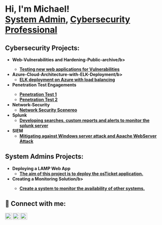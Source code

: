 <h1>Hi, I'm Michael! <br/><a href="https://github.com/michael1979ng/">System Admin</a>, <a href=https://www.linkedin.com/in/michael-eseigbe-245b8385/">Cybersecurity Professional</a>

<h2> Cybersecurity Projects:</h2>

- <b>Web-Vulnerabilities and Hardening-Public-archive/b>
  - [Testing new web applications for Vulnerabilities](https://github.com/michael1979ng/Web-Vulnerabilities-and-Hardening-Public-archive)
- <b>Azure-Cloud-Architecture-with-ELK-Deployment/b>
  - [ ELK deployment on Azure with load balancing](https://github.com/michael1979ng/Azure-Cloud-Architecture-with-ELK-Deployment)</b></i>
- <b>Penetration Test Engagements
  - [Penetration Test 1](https://github.com/michael1979ng/Penetration-Test-Engagement/blob/main/README.md)
  - [Penetration Test 2](https://github.com/michael1979ng/Penetration-Testing-1)
- <b>Network-Security</b>
  - [Network Security Scenereo](https://github.com/michael1979ng/Network-Security)
- <b>Splunk</b>
  - [Developing searches, custom reports and alerts to monitor the splunk server](https://github.com/michael1979ng/Splunk-)
- <b>SIEM</b>
  - [Mitigating against Windows server attack and Apache WebServer Attack](https://github.com/michael1979ng/SIEM2)

<h2> System Admins Projects:</h2>

- <b>Deploying a LAMP Web App</b>  
  - [The aim of this project is to deploy the osTicket application.](https://github.com/michael1979ng/Deploying-a-LAMP-Web-App)
- <b>Creating a Monitoring Solution/b> 
  - [Create a system to monitor the availability of other systems.](https://github.com/michael1979ng/Creating-Monitoring-Solutions)

<h2> 🤳 Connect with me:</h2>

[<img align="left" alt="Michael200ng | Twitter" width="22px" src="https://cdn.jsdelivr.net/npm/simple-icons@v3/icons/twitter.svg" />][twitter]
[<img align="left" alt="Michael Eseigbe | LinkedIn" width="22px" src="https://cdn.jsdelivr.net/npm/simple-icons@v3/icons/linkedin.svg" />][linkedin]
[<img align="left" alt="michael200ng | Instagram" width="22px" src="https://cdn.jsdelivr.net/npm/simple-icons@v3/icons/instagram.svg" />][instagram]

[twitter]: https://twitter.com/Michael200ng
[instagram]: https://www.instagram.com/michael200ng/
[linkedin]: https://www.linkedin.com/in/michael-eseigbe

<!--


Here are some ideas to get you started:

- 🔭 I’m currently working on ...
- 🌱 I’m currently learning ...
- 👯 I’m looking to collaborate on ...
- 🤔 I’m looking for help with ...
- 💬 Ask me about ...
- 📫 How to reach me: ...
- 😄 Pronouns: ...
- ⚡ Fun fact: ...
-->
